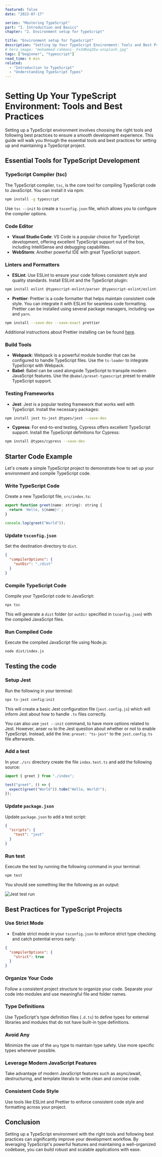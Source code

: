 ```yaml
---
featured: false
date: "2023-07-17"

series: "Mastering TypeScript"
part: "I. Introduction and Basics"
chapter: "2. Environment setup for TypeScript"

title: "Environment setup for TypeScript"
description: "Setting Up Your TypeScript Environment: Tools and Best Practices"
# hero_image: "mohammad-rahmani-_Fx34KeqIEw-unsplash.jpg"
tags: ["beginner", "typescript"]
read_time: 6 min
related: 
  - "Introduction to TypeScript"
  - "Understanding TypeScript Types"
---
```


# Setting Up Your TypeScript Environment: Tools and Best Practices

Setting up a TypeScript environment involves choosing the right tools and following best practices to ensure a smooth development experience. This guide will walk you through the essential tools and best practices for setting up and maintaining a TypeScript project.

## Essential Tools for TypeScript Development

### TypeScript Compiler (tsc)

The TypeScript compiler, `tsc`, is the core tool for compiling TypeScript code to JavaScript. You can install it via npm:

```bash
npm install -g typescript
```

Use `tsc --init` to create a `tsconfig.json` file, which allows you to configure the compiler options.

### Code Editor

- **Visual Studio Code**: VS Code is a popular choice for TypeScript development, offering excellent TypeScript support out of the box, including IntelliSense and debugging capabilities.
- **WebStorm**: Another powerful IDE with great TypeScript support.

### Linters and Formatters

- **ESLint**: Use ESLint to ensure your code follows consistent style and quality standards. Install ESLint and the TypeScript plugin:

```bash
npm install eslint @typescript-eslint/parser @typescript-eslint/eslint-plugin --save-dev
```

- **Prettier**: Prettier is a code formatter that helps maintain consistent code style. You can integrate it with ESLint for seamless code formatting. Prettier can be installed using several package managers, including `npm` and `yarn`.

```bash
npm install --save-dev --save-exact prettier
```

Additional instructions about Prettier installing can be found <a href="https://prettier.io/docs/en/install" target="_blank">here</a>.

### Build Tools

- **Webpack**: Webpack is a powerful module bundler that can be configured to handle TypeScript files. Use the `ts-loader` to integrate TypeScript with Webpack.
- **Babel**: Babel can be used alongside TypeScript to transpile modern JavaScript features. Use the `@babel/preset-typescript` preset to enable TypeScript support.

### Testing Frameworks


- **Jest**: Jest is a popular testing framework that works well with TypeScript. Install the necessary packages:

```bash
npm install jest ts-jest @types/jest --save-dev
```

- **Cypress**: For end-to-end testing, Cypress offers excellent TypeScript support. Install the TypeScript definitions for Cypress:

```bash
npm install @types/cypress --save-dev
```

## Starter Code Example

Let's create a simple TypeScript project to demonstrate how to set up your environment and compile TypeScript code.

### Write TypeScript Code

Create a new TypeScript file, `src/index.ts`:

```javascript {numberLines}
export function greet(name: string): string {
  return `Hello, ${name}!`;
}

console.log(greet("World"));
```

### Update `tsconfig.json`

Set the destination directory to `dist`.

```json {numberLines 3}
{
  "compilerOptions": {
    "outDir": "./dist"
  }
}
```

### Compile TypeScript Code

Compile your TypeScript code to JavaScript:

```bash
npx tsc
```

This will generate a `dist` folder (or `outDir` specified in `tsconfig.json`) with the compiled JavaScript files.

### Run Compiled Code

Execute the compiled JavaScript file using Node.js:

```bash
node dist/index.js
```

## Testing the code

### Setup Jest

Run the following in your terminal:

```bash {outputLines: 1}
npx ts-jest config:init
```

This will create a basic Jest configuration file (`jest.config.js`) which will inform Jest about how to handle `.ts` files correctly.

You can also use `jest --init` command, to have more options related to Jest. However, anser `no` to the Jest question about whether or not to enable TypeScript. Instead, add the line: `preset: "ts-jest"` to the `jest.config.ts` file afterwards.

### Add a test

In your `./src` directory create the file `index.test.ts` and add the following source:

```javascript {numberLines}
import { greet } from "./index";

test("greet", () => {
  expect(greet("World")).toBe("Hello, World!");
});
```

### Update `package.json`

Update `package.json` to add a test script:

```json {numberLines}
{
  "scripts": {
    "test": "jest"
  }
}
```

### Run  test

Execute the test by running the following command in your terminal:

```bash
npm test
```

You should see something like the following as an output:

![Jest test run](./run-jest-tests.jpg)

## Best Practices for TypeScript Projects

### Use Strict Mode

- Enable strict mode in your `tsconfig.json` to enforce strict type checking and catch potential errors early:

```json {numberLines 3}
{
  "compilerOptions": {
    "strict": true
  }
}
```

### Organize Your Code

Follow a consistent project structure to organize your code. Separate your code into modules and use meaningful file and folder names.

### Type Definitions

Use TypeScript's type definition files (`.d.ts`) to define types for external libraries and modules that do not have built-in type definitions.

### Avoid Any

Minimize the use of the `any` type to maintain type safety. Use more specific types whenever possible.

### Leverage Modern JavaScript Features

Take advantage of modern JavaScript features such as async/await, destructuring, and template literals to write clean and concise code.

### Consistent Code Style

Use tools like ESLint and Prettier to enforce consistent code style and formatting across your project.

## Conclusion

Setting up a TypeScript environment with the right tools and following best practices can significantly improve your development workflow. By leveraging TypeScript's powerful features and maintaining a well-organized codebase, you can build robust and scalable applications with ease.
